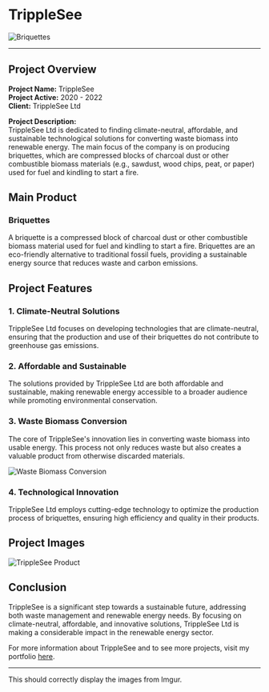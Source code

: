 # TrippleSee
![Briquettes](https://i.imgur.com/SvFp9WU.jpg)

---

## Project Overview

**Project Name:** TrippleSee  
**Project Active:** 2020 - 2022  
**Client:** TrippleSee Ltd  

**Project Description:**  
TrippleSee Ltd is dedicated to finding climate-neutral, affordable, and sustainable technological solutions for converting waste biomass into renewable energy. The main focus of the company is on producing briquettes, which are compressed blocks of charcoal dust or other combustible biomass materials (e.g., sawdust, wood chips, peat, or paper) used for fuel and kindling to start a fire.

## Main Product

### Briquettes

A briquette is a compressed block of charcoal dust or other combustible biomass material used for fuel and kindling to start a fire. Briquettes are an eco-friendly alternative to traditional fossil fuels, providing a sustainable energy source that reduces waste and carbon emissions.

## Project Features

### 1. Climate-Neutral Solutions
TrippleSee Ltd focuses on developing technologies that are climate-neutral, ensuring that the production and use of their briquettes do not contribute to greenhouse gas emissions.

### 2. Affordable and Sustainable
The solutions provided by TrippleSee Ltd are both affordable and sustainable, making renewable energy accessible to a broader audience while promoting environmental conservation.

### 3. Waste Biomass Conversion
The core of TrippleSee's innovation lies in converting waste biomass into usable energy. This process not only reduces waste but also creates a valuable product from otherwise discarded materials.

![Waste Biomass Conversion](https://i.imgur.com/zAlEnPv.jpg)

### 4. Technological Innovation
TrippleSee Ltd employs cutting-edge technology to optimize the production process of briquettes, ensuring high efficiency and quality in their products.

## Project Images

![TrippleSee Product](https://i.imgur.com/JBKQBsp.jpg)

## Conclusion

TrippleSee is a significant step towards a sustainable future, addressing both waste management and renewable energy needs. By focusing on climate-neutral, affordable, and innovative solutions, TrippleSee Ltd is making a considerable impact in the renewable energy sector.

For more information about TrippleSee and to see more projects, visit my portfolio [here](#).

---

This should correctly display the images from Imgur.

